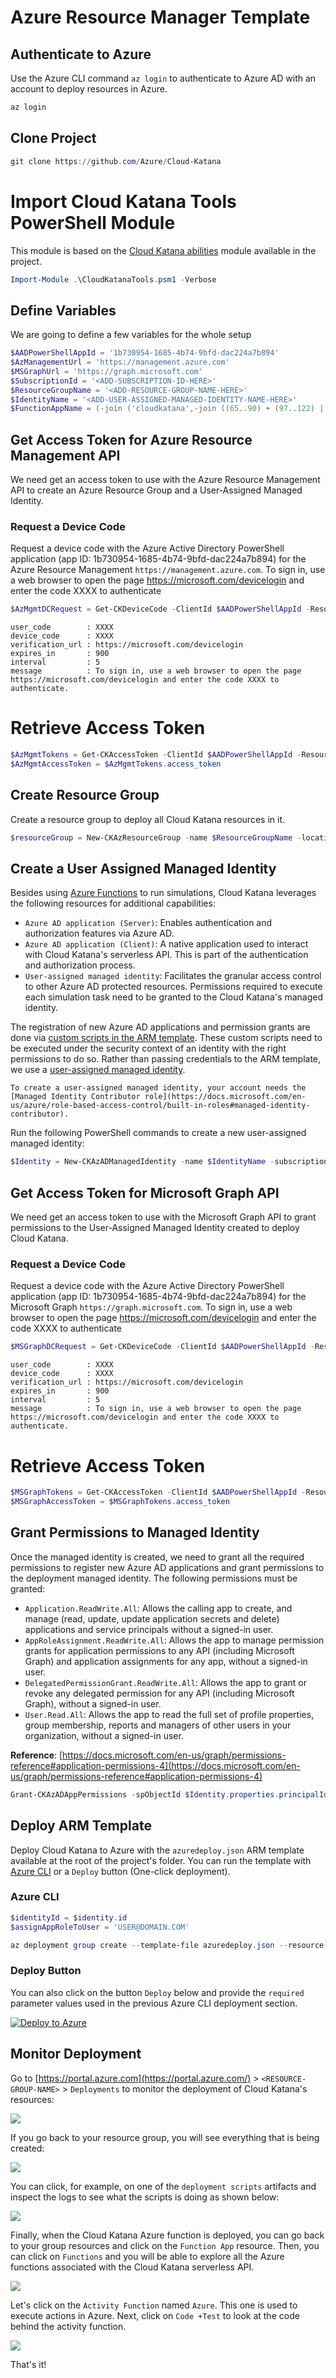 # Azure Resource Manager Template

## Authenticate to Azure

Use the Azure CLI command `az login` to authenticate to Azure AD with an account to deploy resources in Azure.

```PowerShell
az login
```

## Clone Project

```PowerShell
git clone https://github.com/Azure/Cloud-Katana
```

# Import Cloud Katana Tools PowerShell Module
This module is based on the [Cloud Katana abilities](https://www.powershellgallery.com/packages/CloudKatanaAbilities) module available in the project.

```PowerShell
Import-Module .\CloudKatanaTools.psm1 -Verbose
```

## Define Variables
We are going to define a few variables for the whole setup

```PowerShell
$AADPowerShellAppId = '1b730954-1685-4b74-9bfd-dac224a7b894'
$AzManagementUrl = 'https://management.azure.com'
$MSGraphUrl = 'https://graph.microsoft.com'
$SubscriptionId = '<ADD-SUBSCRIPTION-ID-HERE>'
$ResourceGroupName = '<ADD-RESOURCE-GROUP-NAME-HERE>'
$IdentityName = '<ADD-USER-ASSIGNED-MANAGED-IDENTITY-NAME-HERE>'
$FunctionAppName = (-join ('cloudkatana',-join ((65..90) + (97..122) | Get-Random -Count 10 | % {[char]$_}))).ToLower()
```

## Get Access Token for Azure Resource Management API
We need get an access token to use with the Azure Resource Management API to create an Azure Resource Group and a User-Assigned Managed Identity.

### Request a Device Code

Request a device code with the Azure Active Directory PowerShell application (app ID: 1b730954-1685-4b74-9bfd-dac224a7b894) for the Azure Resource Management `https://management.azure.com`. To sign in, use a web browser to open the page https://microsoft.com/devicelogin and enter the code XXXX to authenticate

```PowerShell
$AzMgmtDCRequest = Get-CKDeviceCode -ClientId $AADPowerShellAppId -Resource $AzManagementUrl
```
```
user_code        : XXXX
device_code      : XXXX
verification_url : https://microsoft.com/devicelogin
expires_in       : 900
interval         : 5
message          : To sign in, use a web browser to open the page https://microsoft.com/devicelogin and enter the code XXXX to authenticate.
```

# Retrieve Access Token

```PowerShell
$AzMgmtTokens = Get-CKAccessToken -ClientId $AADPowerShellAppId -Resource $AzManagementUrl -GrantType device_code -DeviceCode $AzMgmtDCRequest.device_code
$AzMgmtAccessToken = $AzMgmtTokens.access_token
```

## Create Resource Group

Create a resource group to deploy all Cloud Katana resources in it.

```PowerShell
$resourceGroup = New-CKAzResourceGroup -name $ResourceGroupName -location eastus -subscriptionId $SubscriptionId -accessToken $AzMgmtAccessToken
```

## Create a User Assigned Managed Identity

Besides using [Azure Functions](https://docs.microsoft.com/en-us/azure/azure-functions/functions-overview) to run simulations, Cloud Katana leverages the following resources for additional capabilities:
* `Azure AD application (Server)`: Enables authentication and authorization features via Azure AD.
* `Azure AD application (Client)`: A native application used to interact with Cloud Katana's serverless API. This is part of the authentication and authorization process.
* `User-assigned managed identity`: Facilitates the granular access control to other Azure AD protected resources. Permissions required to execute each simulation task need to be granted to the Cloud Katana's managed identity.

The registration of new Azure AD applications and permission grants are done via [custom scripts in the ARM template](https://docs.microsoft.com/en-us/azure/azure-resource-manager/templates/deployment-script-template). These custom scripts need to be executed under the security context of an identity with the right permissions to do so. Rather than passing credentials to the ARM template, we use a [user-assigned managed identity](https://docs.microsoft.com/en-us/azure/active-directory/managed-identities-azure-resources/how-manage-user-assigned-managed-identities?pivots=identity-mi-methods-azp).

```{note}
To create a user-assigned managed identity, your account needs the [Managed Identity Contributor role](https://docs.microsoft.com/en-us/azure/role-based-access-control/built-in-roles#managed-identity-contributor).
```

Run the following PowerShell commands to create a new user-assigned managed identity:

```PowerShell
$Identity = New-CKAzADManagedIdentity -name $IdentityName -subscriptionId $SubscriptionId -resourceGroupName $ResourceGroupName -accessToken $AzMgmtAccessToken
```

## Get Access Token for Microsoft Graph API
We need get an access token to use with the Microsoft Graph API to grant permissions to the User-Assigned Managed Identity created to deploy Cloud Katana.

### Request a Device Code

Request a device code with the Azure Active Directory PowerShell application (app ID: 1b730954-1685-4b74-9bfd-dac224a7b894) for the Microsoft Graph `https://graph.microsoft.com`. To sign in, use a web browser to open the page https://microsoft.com/devicelogin and enter the code XXXX to authenticate

```PowerShell
$MSGraphDCRequest = Get-CKDeviceCode -ClientId $AADPowerShellAppId -Resource $MSGraphUrl
```
```
user_code        : XXXX
device_code      : XXXX
verification_url : https://microsoft.com/devicelogin
expires_in       : 900
interval         : 5
message          : To sign in, use a web browser to open the page https://microsoft.com/devicelogin and enter the code XXXX to authenticate.
```

# Retrieve Access Token

```PowerShell
$MSGraphTokens = Get-CKAccessToken -ClientId $AADPowerShellAppId -Resource $MSGraphUrl -GrantType device_code -DeviceCode $MSGraphDCRequest.device_code
$MSGraphAccessToken = $MSGraphTokens.access_token
```

## Grant Permissions to Managed Identity

Once the managed identity is created, we need to grant all the required permissions to register new Azure AD applications and grant permissions to the deployment managed identity. The following permissions must be granted:

* `Application.ReadWrite.All`: Allows the calling app to create, and manage (read, update, update application secrets and delete) applications and service principals without a signed-in user.
* `AppRoleAssignment.ReadWrite.All`: Allows the app to manage permission grants for application permissions to any API (including Microsoft Graph) and application assignments for any app, without a signed-in user.
* `DelegatedPermissionGrant.ReadWrite.All`: Allows the app to grant or revoke any delegated permission for any API (including Microsoft Graph), without a signed-in user.
* `User.Read.All`: Allows the app to read the full set of profile properties, group membership, reports and managers of other users in your organization, without a signed-in user.

**Reference**: [https://docs.microsoft.com/en-us/graph/permissions-reference#application-permissions-4](https://docs.microsoft.com/en-us/graph/permissions-reference#application-permissions-4)

```PowerShell
Grant-CKAzADAppPermissions -spObjectId $Identity.properties.principalId -resourceName 'Microsoft Graph' -Permissions @('Application.ReadWrite.All','AppRoleAssignment.ReadWrite.All','DelegatedPermissionGrant.ReadWrite.All','User.Read.All') -permissionType application -accessToken $MSGraphAccessToken -verbose
```

## Deploy ARM Template

Deploy Cloud Katana to Azure with the `azuredeploy.json` ARM template available at the root of the project's folder. You can run the template with [Azure CLI](https://docs.microsoft.com/en-us/cli/azure/what-is-azure-cli) or a `Deploy` button (One-click deployment).

### Azure CLI

```PowerShell
$identityId = $identity.id
$assignAppRoleToUser = 'USER@DOMAIN.COM'

az deployment group create --template-file azuredeploy.json --resource-group $resourceGroup --parameters functionAppName=$functionAppName identityId=$identityId assignAppRoleToUser=$assignAppRoleToUser
```

### Deploy Button

You can also click on the button `Deploy` below and provide the `required` parameter values used in the previous Azure CLI deployment section.

[![Deploy to Azure](https://aka.ms/deploytoazurebutton)](https://portal.azure.com/#create/Microsoft.Template/uri/https%3a%2f%2fraw.githubusercontent.com%2fAzure%2fCloud-Katana%2fmain%2fazuredeploy.json)

## Monitor Deployment

Go to [https://portal.azure.com](https://portal.azure.com/) > `<RESOURCE-GROUP-NAME>` > `Deployments` to monitor the deployment of Cloud Katana's resources:

![](../../images/MonitorDeployment.png)

If you go back to your resource group, you will see everything that is being created:

![](../../images/ResourcesCreated.png)

You can click, for example, on one of the `deployment scripts` artifacts and inspect the logs to see what the scripts is doing as shown below:

![](../../images/RunningDeploymentScripts.png)

Finally, when the Cloud Katana Azure function is deployed, you can go back to your group resources and click on the `Function App` resource. Then, you can click on `Functions` and you will be able to explore all the Azure functions associated with the Cloud Katana serverless API.

![](../../images/KatanaFunctions.png)

Let's click on the `Activity Function` named `Azure`. This one is used to execute actions in Azure. Next, click on `Code +Test` to look at the code behind the activity function.

![](../../images/KatanaFunctionsCode.png)

That's it!